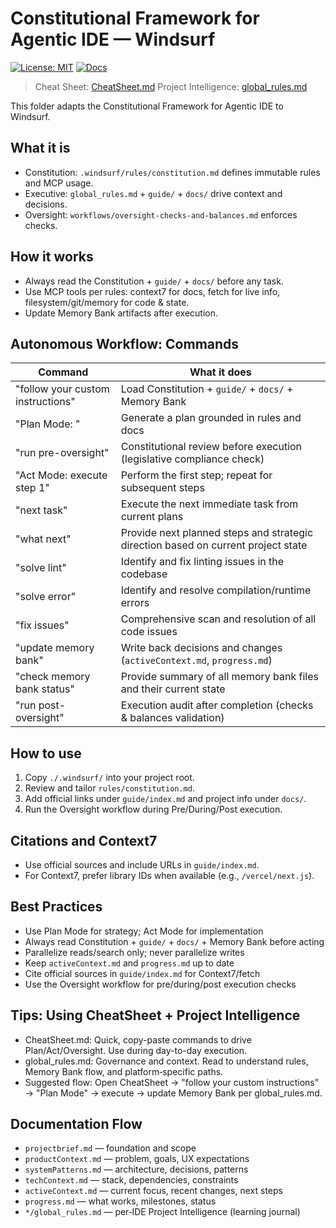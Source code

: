 # Constitutional Framework for Agentic IDE — Windsurf
 
[![License: MIT](https://img.shields.io/badge/License-MIT-green.svg)](../LICENSE.md) [![Docs](https://img.shields.io/badge/docs-read-blue)](./.windsurf/guide/index.md)
 
> Cheat Sheet: [CheatSheet.md](CheatSheet.md)
> Project Intelligence: [global_rules.md](global_rules.md)

This folder adapts the Constitutional Framework for Agentic IDE to Windsurf.

## What it is
- Constitution: `.windsurf/rules/constitution.md` defines immutable rules and MCP usage.
- Executive: `global_rules.md` + `guide/` + `docs/` drive context and decisions.
- Oversight: `workflows/oversight-checks-and-balances.md` enforces checks.

## How it works
- Always read the Constitution + `guide/` + `docs/` before any task.
- Use MCP tools per rules: context7 for docs, fetch for live info, filesystem/git/memory for code & state.
- Update Memory Bank artifacts after execution.

## Autonomous Workflow: Commands
 
| Command | What it does |
|---|---|
| "follow your custom instructions" | Load Constitution + `guide/` + `docs/` + Memory Bank |
| "Plan Mode: <your goal>" | Generate a plan grounded in rules and docs |
| "run pre-oversight" | Constitutional review before execution (legislative compliance check) |
| "Act Mode: execute step 1" | Perform the first step; repeat for subsequent steps |
| "next task" | Execute the next immediate task from current plans |
| "what next" | Provide next planned steps and strategic direction based on current project state |
| "solve lint" | Identify and fix linting issues in the codebase |
| "solve error" | Identify and resolve compilation/runtime errors |
| "fix issues" | Comprehensive scan and resolution of all code issues |
| "update memory bank" | Write back decisions and changes (`activeContext.md`, `progress.md`) |
| "check memory bank status" | Provide summary of all memory bank files and their current state |
| "run post-oversight" | Execution audit after completion (checks & balances validation) |

## How to use
1) Copy `./.windsurf/` into your project root.
2) Review and tailor `rules/constitution.md`.
3) Add official links under `guide/index.md` and project info under `docs/`.
4) Run the Oversight workflow during Pre/During/Post execution.

## Citations and Context7
- Use official sources and include URLs in `guide/index.md`.
- For Context7, prefer library IDs when available (e.g., `/vercel/next.js`).

## Best Practices
- Use Plan Mode for strategy; Act Mode for implementation
- Always read Constitution + `guide/` + `docs/` + Memory Bank before acting
- Parallelize reads/search only; never parallelize writes
- Keep `activeContext.md` and `progress.md` up to date
- Cite official sources in `guide/index.md` for Context7/fetch
- Use the Oversight workflow for pre/during/post execution checks

## Tips: Using CheatSheet + Project Intelligence
- CheatSheet.md: Quick, copy-paste commands to drive Plan/Act/Oversight. Use during day-to-day execution.
- global_rules.md: Governance and context. Read to understand rules, Memory Bank flow, and platform‑specific paths.
- Suggested flow: Open CheatSheet → "follow your custom instructions" → "Plan Mode" → execute → update Memory Bank per global_rules.md.

## Documentation Flow
- `projectbrief.md` — foundation and scope
- `productContext.md` — problem, goals, UX expectations
- `systemPatterns.md` — architecture, decisions, patterns
- `techContext.md` — stack, dependencies, constraints
- `activeContext.md` — current focus, recent changes, next steps
- `progress.md` — what works, milestones, status
- `*/global_rules.md` — per‑IDE Project Intelligence (learning journal)
